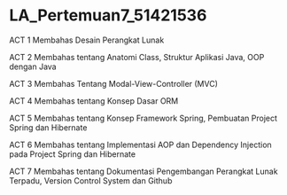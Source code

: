 # LA_Pertemuan7_51421536

ACT 1 
Membahas Desain Perangkat Lunak

ACT 2
Membahas tentang Anatomi Class, Struktur Aplikasi Java, OOP dengan Java

ACT 3
Membahas Tentang Modal-View-Controller (MVC)

ACT 4
Membahas tentang Konsep Dasar ORM

ACT 5 
Membahas tentang Konsep Framework Spring, Pembuatan Project Spring dan Hibernate

ACT 6
Membahas tentang Implementasi AOP dan Dependency Injection pada Project Spring dan
Hibernate

ACT 7 
Membahas tentang Dokumentasi Pengembangan Perangkat Lunak Terpadu, Version Control System dan Github